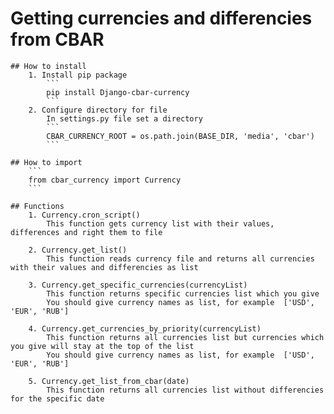 # Getting currencies and differencies from CBAR

    ## How to install
        1. Install pip package
            ```
            pip install Django-cbar-currency
            ```
        2. Configure directory for file
            In settings.py file set a directory
            ```
            CBAR_CURRENCY_ROOT = os.path.join(BASE_DIR, 'media', 'cbar')
            ```

    ## How to import
        ```
        from cbar_currency import Currency
        ```

    ## Functions
        1. Currency.cron_script()
            This function gets currency list with their values, differences and right them to file

        2. Currency.get_list()
            This function reads currency file and returns all currencies with their values and differencies as list

        3. Currency.get_specific_currencies(currencyList)
            This function returns specific currencies list which you give
            You should give currency names as list, for example  ['USD', 'EUR', 'RUB']

        4. Currency.get_currencies_by_priority(currencyList)
            This function returns all currencies list but currencies which you give will stay at the top of the list
            You should give currency names as list, for example  ['USD', 'EUR', 'RUB']

        5. Currency.get_list_from_cbar(date)
            This function returns all currencies list without differencies for the specific date

